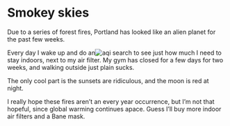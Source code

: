 # Smokey skies

Due to a series of forest fires, Portland has looked like an alien planet for the past few weeks. 

Every day I wake up and do an![aqi search](_assets/photos/aqi.png) to see just how much I need to stay indoors, next to my air filter. My gym has closed for a few days for two weeks, and walking outside just plain sucks.

The only cool part is the sunsets are ridiculous, and the moon is red at night. 

I really hope these fires aren’t an every year occurrence, but I’m not that hopeful, since global warming continues apace. Guess I’ll buy more indoor air filters and a Bane mask.
